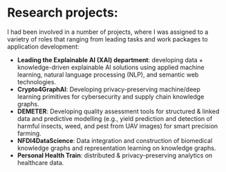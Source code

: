 Research projects:
=================
I had been involved in a number of projects, where I was assigned to a varietry of roles that ranging from leading tasks and work packages to application development:

- **Leading the Explainable AI (XAI) department**: developing data + knowledge-driven explainable AI solutions using applied machine learning, natural language processing (NLP), and semantic web technologies. 
- **Crypto4GraphAI**: Developing privacy-preserving machine/deep learning primitives for cybersecurity and supply chain knowledge graphs.
- **DEMETER**: Developing quality assessment tools for structured & linked data and predictive modelling (e.g., yield prediction and detection of harmful insects, weed, and pest from UAV images) for smart precision farming.
- **NFDI4DataScience**: Data integration and construction of biomedical knowledge graphs and representation learning on knowledge graphs.
- **Personal Health Train**: distributed & privacy-preserving analytics on healthcare data. 
